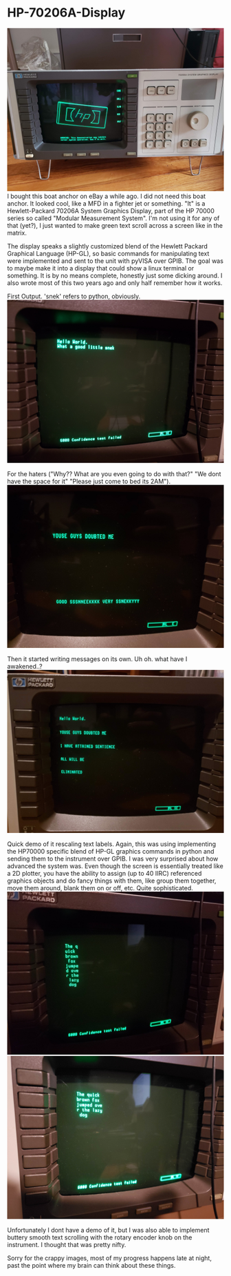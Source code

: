 # HP-70206A-Display

![pic](./images/logo.jpg)
I bought this boat anchor on eBay a while ago. I did not need this boat anchor. It looked cool, like a MFD in a fighter jet or something. "It" is a Hewlett-Packard 70206A System Graphics Display, part of the HP 70000 series so called "Modular Measurement System". I'm not using it for any of that (yet?), I just wanted to make green text scroll across a screen like in the matrix.

The display speaks a slightly customized blend of the Hewlett Packard Graphical Language (HP-GL), so basic commands for manipulating text were implemented and sent to the unit with pyVISA over GPIB. The goal was to maybe make it into a display that could show a linux terminal or something. It is by no means complete, honestly just some dicking around. I also wrote most of this two years ago and only half remember how it works.

First Output. 'snek' refers to python, obviously.
![pic](./images/firstOutput.jpg)

For the haters ("Why?? What are you even going to do with that?" "We dont have the space for it" "Please just come to bed its 2AM").
![pic](./images/doubt.jpg)

Then it started writing messages on its own. Uh oh. what have I awakened..?
![pic](./images/sentience.jpg)

Quick demo of it rescaling text labels. Again, this was using implementing the HP70000 specific blend of HP-GL graphics commands in python and sending them to the instrument over GPIB. I was very surprised about how advanced the system was. Even though the screen is essentially treated like a 2D plotter, you have the ability to assign (up to 40 IIRC) referenced graphics objects and do fancy things with them, like group them together, move them around, blank them on or off, etc. Quite sophisticated. 
![pic](./images/textRescale1.jpg)
![pic](./images/textrescale2.jpg)

Unfortunately I dont have a demo of it, but I was also able to implement buttery smooth text scrolling with the rotary encoder knob on the instrument. I thought that was pretty nifty.

Sorry for the crappy images, most of my progress happens late at night, past the point where my brain can think about these things.

